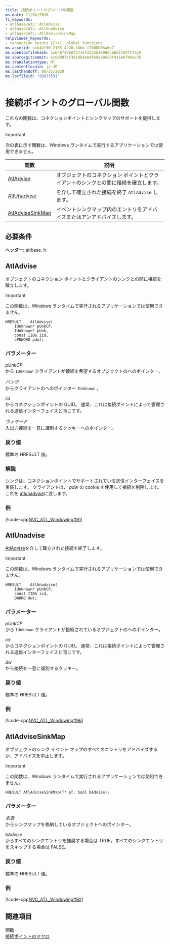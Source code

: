 ```yaml
---
title: 接続ポイントのグローバル関数
ms.date: 11/04/2016
f1_keywords:
- atlbase/ATL::AtlAdvise
- atlbase/ATL::AtlUnadvise
- atlbase/ATL::AtlAdviseSinkMap
helpviewer_keywords:
- connection points [C++], global functions
ms.assetid: bcb4bf50-2155-4e20-b8bb-f2908b03a6e7
ms.openlocfilehash: 1a648f49b0f3715fd322b1099dcebbf194f57a10
ms.sourcegitcommit: ec6dd97ef3d10b44e0fedaa8e53f41696f49ac7b
ms.translationtype: MT
ms.contentlocale: ja-JP
ms.lasthandoff: 08/25/2020
ms.locfileid: "88833531"
---
```

# <a name="connection-point-global-functions"></a>接続ポイントのグローバル関数

これらの関数は、コネクションポイントとシンクマップのサポートを提供します。

> [!IMPORTANT]
> 次の表に示す関数は、Windows ランタイムで実行するアプリケーションでは使用できません。

|関数|説明|
|-|-|
|[AtlAdvise](#atladvise)|オブジェクトのコネクション ポイントとクライアントのシンクとの間に接続を確立します。|
|[AtlUnadvise](#atlunadvise)|を介して確立された接続を終了 `AtlAdvise` します。|
|[AtlAdviseSinkMap](#atladvisesinkmap)|イベントシンクマップ内のエントリをアドバイズまたはアンアドバイズします。|

## <a name="requirements"></a>必要条件

**ヘッダー:** atlbase. h

## <a name="atladvise"></a><a name="atladvise"></a> AtlAdvise

オブジェクトのコネクション ポイントとクライアントのシンクとの間に接続を確立します。

> [!IMPORTANT]
> この関数は、Windows ランタイムで実行されるアプリケーションでは使用できません。

```
HRESULT    AtlAdvise(
    IUnknown* pUnkCP,
    IUnknown* pUnk,
    const IID& iid,
    LPDWORD pdw);
```

### <a name="parameters"></a>パラメーター

*pUnkCP*<br/>
から `IUnknown` クライアントが接続を希望するオブジェクトのへのポインター。

*パンク*<br/>
からクライアントのへのポインター `IUnknown` 。

*iid*<br/>
からコネクションポイントの GUID。 通常、これは接続ポイントによって管理される送信インターフェイスと同じです。

*ウィザード*<br/>
入出力接続を一意に識別するクッキーへのポインター。

### <a name="return-value"></a>戻り値

標準の HRESULT 値。

### <a name="remarks"></a>解説

シンクは、コネクションポイントでサポートされている送信インターフェイスを実装します。 クライアントは、 *pdw* の cookie を使用して接続を削除します。これを [atlunadvise](#atlunadvise)に渡します。

### <a name="example"></a>例

[!code-cpp[NVC_ATL_Windowing#91](../../atl/codesnippet/cpp/connection-point-global-functions_1.cpp)]

## <a name="atlunadvise"></a><a name="atlunadvise"></a> AtlUnadvise

[AtlAdvise](#atladvise)を介して確立された接続を終了します。

> [!IMPORTANT]
> この関数は、Windows ランタイムで実行されるアプリケーションでは使用できません。

```
HRESULT    AtlUnadvise(
    IUnknown* pUnkCP,
    const IID& iid,
    DWORD dw);
```

### <a name="parameters"></a>パラメーター

*pUnkCP*<br/>
から `IUnknown` クライアントが接続されているオブジェクトのへのポインター。

*iid*<br/>
からコネクションポイントの GUID。 通常、これは接続ポイントによって管理される送信インターフェイスと同じです。

*dw*<br/>
から接続を一意に識別するクッキー。

### <a name="return-value"></a>戻り値

標準の HRESULT 値。

### <a name="example"></a>例

[!code-cpp[NVC_ATL_Windowing#96](../../atl/codesnippet/cpp/connection-point-global-functions_2.cpp)]

## <a name="atladvisesinkmap"></a><a name="atladvisesinkmap"></a> AtlAdviseSinkMap

オブジェクトのシンク イベント マップのすべてのエントリをアドバイズするか、アドバイズを中止します。

> [!IMPORTANT]
> この関数は、Windows ランタイムで実行されるアプリケーションでは使用できません。

```
HRESULT AtlAdviseSinkMap(T* pT, bool bAdvise);
```

### <a name="parameters"></a>パラメーター

*未満*<br/>
からシンクマップを格納しているオブジェクトへのポインター。

*bAdvise*<br/>
からすべてのシンクエントリを推奨する場合は TRUE。すべてのシンクエントリをスキップする場合は FALSE。

### <a name="return-value"></a>戻り値

標準の HRESULT 値。

### <a name="example"></a>例

[!code-cpp[NVC_ATL_Windowing#92](../../atl/codesnippet/cpp/connection-point-global-functions_3.h)]

## <a name="see-also"></a>関連項目

[関数](../../atl/reference/atl-functions.md)<br/>
[接続ポイントのマクロ](../../atl/reference/connection-point-macros.md)
